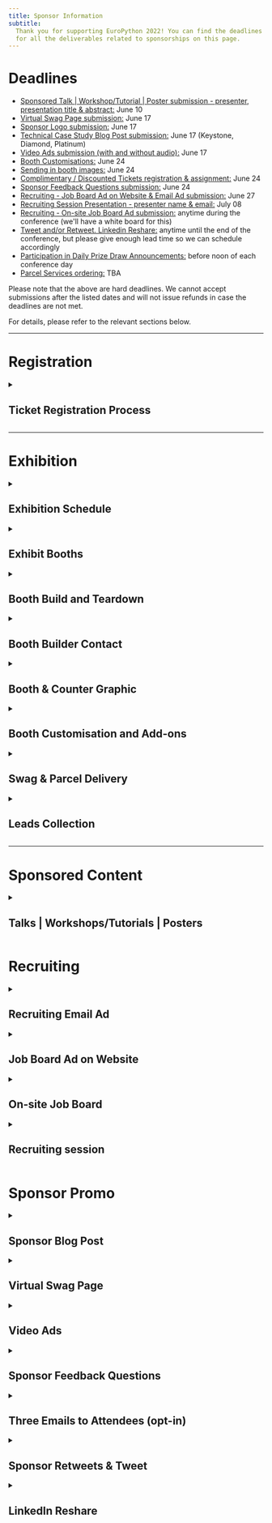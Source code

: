 ```yaml
---
title: Sponsor Information
subtitle:
  Thank you for supporting EuroPython 2022! You can find the deadlines and specs
  for all the deliverables related to sponsorships on this page.
---
```


# Deadlines

<ul>
 <li><a href="#"> Sponsored Talk | Workshop/Tutorial | Poster submission - presenter, presentation title & abstract:</a> June 10</li>
 <li><a href="#"> Virtual Swag Page submission:</a> June 17 </li>
 <li><a href="#"> Sponsor Logo submission:</a> June 17 </li>
 <li><a href="#"> Technical Case Study Blog Post submission:</a> June 17 (Keystone, Diamond, Platinum) </li>
 <li><a href="#"> Video Ads submission (with and without audio):</a> June 17 </li>
 <li><a href="#exhibition"> Booth Customisations:</a> June 24 </li>
 <li><a href="#exhibition"> Sending in booth images:</a> June 24 </li>
 <li><a href="#registration"> Complimentary / Discounted Tickets registration & assignment:</a> June 24 </li>
 <li><a href="#"> Sponsor Feedback Questions submission:</a> June 24 </li>
 <li><a href="#"> Recruiting - Job Board Ad on Website & Email Ad submission:</a> June 27 </li>
 <li><a href="#"> Recruiting Session Presentation - presenter name & email:</a> July 08 </li>
 <li><a href="#"> Recruiting - On-site Job Board Ad submission:</a> anytime during the conference (we'll have a white board for this) </li>
 <li><a href="#"> Tweet and/or Retweet. Linkedin Reshare:</a> anytime until the end of the conference, but please give enough lead time so we can schedule accordingly </li>
 <li><a href="#"> Participation in Daily Prize Draw Announcements:</a> before noon of each conference day </li>
 <li><a href="#"> Parcel Services ordering:</a> TBA </li>
</ul>

Please note that the above are hard deadlines. We cannot accept submissions after the listed dates and will not issue refunds in case the deadlines are not met.

For details, please refer to the relevant sections below.

---
# Registration
<details>
  <summary><h2>Ticket Registration Process</h2></summary>

  -  Purchase all the complimentary / discounted tickets in bulk by using the voucher links sent to you. They will be sent out to the sponsor representative. Please follow the direct email instructions and purchase all of the tickets you are entitled to.

  - Assign tickets: Assign the tickets to every team member that you have chosen to attend the conference. You can assign them by changing your order details after you make the order. Click the order URL in your order confirmation email from [support@pretix.eu](support@pretix.eu) with *Subject: Your order: XXXX* and amend accordingly.

  ***Deadline*** for registering and assigning the tickets: ***June 27***

</details>

---

# Exhibition
<details>
  <summary><h2>Exhibition Schedule</h2></summary>

**Exhibit Days**: during the three main conference days: **Wednesday to Friday, 13-17 July 2022**.
**Exhibit Hours**: 9:00 - 18:00 on Wednesday & Thursday; 9:00 - 17:00 on Friday.

All booths should be staffed at least during the official breaks. It is highly recommended that they will be staffed during the opening hours, especially the more prominent ones, such as Keystone and Diamond.

</details>

<details>
  <summary><h2>Exhibit Booths</h2></summary>
  Sponsors of Silver and above will all be assigned a booth, ranging from 6-56 sqm depending on the package.

  *** Please refer to the [EuroPython 2022 - Exhibit Booths.pdf](https://drive.google.com/file/d/1k2m9t445G4tpMON1VlGIg-SSgYTsQy5m/view?usp=sharing) for mockups and what is included in your booth, as part of your sponsorship package. ***
</details>

<details>
  <summary><h2>Booth Build and Teardown</h2></summary>

  - Build Time: Tuesday 8:00-16:00; sponsors can enter between 16:00-18:00
  - Teardown Time: Friday 17:00; nobody allowed after the teardown starts.

</details>

<details>
  <summary><h2>Booth Builder Contact</h2></summary>
  We have contracted OBExpo to set up and manage the booths. You can reach out to Tony O'Brien with your booth related questions: <a href = "tony@obexpo.ie">tony@obexpo.ie</a>

</details>

<details>
  <summary><h2>Booth & Counter Graphic</h2></summary>

  **Booth graphic**: All booths include a Wall Banner Graphic that covers the entire back wall of your booth. It is highly recommended that you submit a company specific custom graphic for your booth.

  Note: these wall banners with your graphic can be taken down afterwards for future reuse.

  **Counter graphic**: All booths include at least one counter. Depending on the booth level, the amount and size can range. It is highly recommended that you submit a company specific custom graphic for the counter(s).

  Should you choose not to submit your own graphic, a default EuroPython Society one will be provided.

  **Graphic Submission Guide**
  Graphics should be submitted directly to OBExpo, as specified below:

  - Please refer to [EuroPython 2022 - Exhibit Booths.pdf](https://drive.google.com/file/d/1k2m9t445G4tpMON1VlGIg-SSgYTsQy5m/view?usp=sharing) for the dimensions of the back wall of your booth, and of the counter(s).

  - Refer to [EuroPython 2022- Booth Order Forms.pdf](https://drive.google.com/file/d/1IhBXgiTWqkH4Pbo100vGHHzj-ZY-CEAl/view?usp=sharing) page 7 - artwork for file and delivery specifications.

  Note: OBExpo has specifically asked us to emphasise that emailing or using WeTransfer or YouSendit are their preferred methods of sending the files. Permission based file sharing systems such as Google Drive or OneDrive are less preferred.

  **Submission Channel**: Contact Tony from OBExpo contact: <a href = "tony@obexpo.ie">tony@obexpo.ie</a>

</details>

<details>
  <summary><h2>Booth Customisation and Add-ons</h2></summary>
  All booth graphics can be upgraded from the default Wall Banner Graphic to Stretched Graphics.

  There are other add-ons you can order, such as TV sets and furniture for your booth.

  For all upgrades and add-on orders, please fill in the [EuroPython 2022- Booth Order Forms.pdf](https://drive.google.com/file/d/1IhBXgiTWqkH4Pbo100vGHHzj-ZY-CEAl/view?usp=sharing) and contact Tony O’Brien from OBExpo directly: <a href = "tony@obexpo.ie">tony@obexpo.ie</a>

  **Deadline** for ordering booth customisation and addons: **Friday 24 June**. A 30% surcharge will apply afterwards.

  **Submission Channel**: Contact Tony from OBExpo contact: <a href = "tony@obexpo.ie">tony@obexpo.ie</a>
</details>

<details>
<summary><h2>Swag & Parcel Delivery</h2></summary>

We aim to actively reduce the carbon footprint of the EuroPython conference series. Throughout the planning of the much anticipated EuroPython Dublin, we are mindful of sustainability. We made the distribution of physical swag optional. Instead of staffing bags with your gifts, we give you the freedom to distribute them at your booth.We strongly encourage you to distribute gifts made of environmentally friendly materials, to focus on quality rather than quantity to reduce waste.

Shipping and customs for your goods are handled by [Interflow](https://www.interflow.ie/).

**Contacts**:

- Niall Thompson - <a href = "niall@interflow.ie">niall@interflow.ie </a>, +353 (0)86 3805000;
- Anderson Marisa - <a href = "anderson.marisa@interflow.ie"> anderson.marisa@interflow.ie </a> +353 (0)87 2388185

Here are shipping information provided by Interflow:

- [Shipping Guidelines](https://drive.google.com/file/d/1PMtrNBgVYdCbpOKJiOPmyHM9sEcoJHI4/view?usp=sharing)
- [Delivery address and Shipping Label](https://drive.google.com/file/d/1TtlW5nWrOfuK-5JgK6iKq1S1rDAF2U6_/view?usp=sharing)

Earliest delivery date: TBD. Please contact Niall or Anderson directly for more details.

</details>

<details>
  <summary><h2>Leads Collection</h2></summary>
  We don't offer any specific feature for lead collection. You are welcome to talk to attendees and ask for their information and consent to be contacted. You can ask for our attendees’ permission to have their badge’s QR code scanned. These QR codes contain vCard 3.0 records with their name, affiliation and email addresses. QR code scanners will not be provided but you are free to bring your own or use any app of your choice to save these contact records. You can also use the leads for prize draws, games, party invites or other attendee interaction ideas.

Friendly reminder: the data collection process is subject to [GDPR](https://gdpr.eu/what-is-gdpr/). And our [Code of Conduct](https://www.europython-society.org/coc/) should be adhered to at all times.

</details>

---
# Sponsored Content
<details>
  <summary><h2>Talks | Workshops/Tutorials | Posters</h2></summary>

  As part of your sponsorship package, it might include a sponsored talk, workshop/tutorial or poster session. You can find the details for each:

  - <b>Sponsored Talk</b>: a 30 min slot as part of the official conference schedule during the Conference Days (13-15 July, 2022)
  - <b>Sponsored Workshop/Tutorial</b>: a 180 min slot as part of the official conference schedule during the Workshop/Tutorial Days (11-12 July, 2022)
  - <b>Sponsored Poster</b>: the poster will be displayed on the poster wall during the Conference Days. A dedicated presentation slot will be allocated to the presenter for targeted interactions.

You can check out previous years’ lineup for inspiration:

[2021 Programme](https://ep2021.europython.eu/schedule/), [2020 Programme](https://ep2020.europython.eu/schedule/); [2019 Programme](https://ep2019.europython.eu/schedule.html)

**Deadline** for informing us of the  presenter, presentation title & abstract or poster PDF: **2022-06-10**

**Submission Channel**: <a href = "sponsoring@europython.eu">sponsoring@europython.eu</a>

</details>

# Recruiting
<details>
  <summary><h2>Recruiting Email Ad</h2></summary>

  For all sponsors with sponsorship levels silver and above, if you are interested in us sending a recruiting email on your behalf, please submit the following information to <a href="https://forms.gle/dTzkh8BCMn77gGMSA" target="_blank">EuroPython 2022 Sponsor Assets Submission Form</a>:

  - title
  - description (up to 100 words)
  - A URL to the recruiting ad on your own website.

  We will send these during the event to the attendees who have opted in to receive job ads from sponsors.

**Deadline** for or sending in the text for the Recruiting Email Ad:: **2022-06-17**

**Submission Channel**: <a href="https://forms.gle/dTzkh8BCMn77gGMSA" target="_blank">EuroPython 2022 Sponsor Assets Submission Form</a>

</details>

<details>
  <summary><h2>Job Board Ad on Website</h2></summary>

  All sponsors with sponsorship levels Bronze and above are eligible for posting a job ad on our <a href="https://ep2022.europython.eu/job-board/" target="_blank">Job-board page </a>.

  If you are interested in submitting an ad, please send the job ad to <a href="https://forms.gle/dTzkh8BCMn77gGMSA" target="_blank">EuroPython 2022 Sponsor Assets Submission Form</a>. We will then place it on the website after review.

  We will post a maximum of **three** job ads per sponsor. Please include a short company introduction, the job title, a short job description and a contact address.

  For an example of how this looks like, please check out the <a href="https://ep2022.europython.eu/job-board/" target="_blank">2021 Job Board </a>.

  **Deadline** for sending in the text for Job Board Ad on Website: **2022-06-27**.

  **Submission Channel**: <a href="https://forms.gle/dTzkh8BCMn77gGMSA" target="_blank">EuroPython 2022 Sponsor Assets Submission Form</a>

</details>

<details>
<summary><h2>On-site Job Board</h2></summary>

For your recruiting ad on the on-site job-board, you can bring along a printed ad and pin it on the whiteboard yourself.

</details>

<details>
  <summary><h2>Recruiting session</h2></summary>

  The schedule of the recruiting session will be confirmed at a later date along with the conference schedule.

  The recruiting session will give each sponsor a chance to give a 3 minute pitch, presenting their company and their job offers. Attendees can then go to your booth to have direct follow-up chats with you. Please remember to specify the location of your booth so that attendees can find and talk to you.

  Please register your interest by sending an email with the subject "**EuroPython 2022 Sponsor Recruiting session**: ***your company name***" to <a href = "sponsoring@europython.eu">sponsoring@europython.eu</a>, before **8th July** with the following information:

  - Name of your company
  - Name and email of the person giving the pitch for your company
  - Will you be using slides?
  - If you are using slides, please send the file to us in the same email, within the same deadline.

  You can also check out the <a href="https://youtu.be/HHiEQRX7nO4" target="_blank">2019 Recruiting Session </a> to get an idea how it looks in our last in-person conference.

  **Deadline** for submitting Recruiting Session Presentation: **2022-07-08**.

  **Submission Channel**: <a href = "sponsoring@europython.eu">sponsoring@europython.eu</a>

</details>

# Sponsor Promo
<details>
  <summary><h2>Sponsor Blog Post</h2></summary>

  For Platinum, Diamond and Keystone Level sponsors, we will run blog posts highlighting the sponsor. The Communications team can help you craft a technical case study blog post. They will be posted on <a href="https://dev.to/t/europython" target="_blank">EuroPython's dev.to</a> .

  Separately, Diamond and Keystone sponsors get to write one extra technical case study blog post to be published on our regular EuroPython Blog, which also goes to our and mailing lists. You may also opt to cross post the same blog across dev.to and the EuropPython blog.

  For the blog post we will require **at least 3 paragraphs** of text and ideally a picture we can use (if you don't have a picture, we can use your logo as well).
  The text should be written to highlight technical case study related to Python and address a technically oriented audience.

  You can check out the <a href="https://blog.europython.eu/europython-2020-introducing-our-keystone-sponsor/" target="_blank">2020 Keystone Sponsor blog post</a> to get an idea.


  Feel free to tie in any talk/special event you are organising at our conference at the end. After you've sent in the draft, we will forward it to our Communications Team for editing.

**Deadline**  for sending the Blog Post text and picture: **2022-06-17**

**Submission Channel**: <a href = "sponsoring@europython.eu">sponsoring@europython.eu</a>

</details>

<details>
  <summary><h2>Virtual Swag Page</h2></summary>

  Sponsors of Silver and above can be featured on our Virtual Swag Page of the website. We will list the page on our website as a swag page. If you have prepared any coupon codes, digital gifts, we can distribute them for you via the page. What you are eligible to submit depends on your sponsorship level:

  - **Silver**: Submit a URL that features any promotional campaign for our attendees. Link is clickable from your company logo. If you do not have a URL campaign, but would rather submit graphics, we can also link to that.
  - **Gold & above**: Submit a PDF brochure featuring your company or any promotions/gifts + everything included in the Silver level.
  - **Keystone & Diamond**: Submit a sponsor blurb (up to 100 words) + everything included in the Gold & Platinum level.

  Note: In order to avoid any file uploading issue, please upload the PDF brochure to your preferred file hosting service (Dropbox, Google Drive, OneDrive, WeTransfer, etc) and only submit the link to the above form.

**Deadline** for sending in all the materials featured in the Virtual Swag Page: **2022-06-17**

**Submission Channel**: <a href="https://forms.gle/dTzkh8BCMn77gGMSA" target="_blank">EuroPython 2022 Sponsor Assets Submission Form</a>
</details>

<details>
  <summary><h2>Video Ads</h2></summary>

  These are the two type of video ads we request from you:

  - **Video ads on digital signage**: no audio, up to 30 seconds each - these will be cut into one big video to be played in various locations at the venue.

  - **Video ads on streaming channels**: with audio, up to 30 seconds each - these will be played during breaks for the audience joining remotely.

  File specification: in MP4 format of 720p or 1080p resolution.

  You can submit different ads files to be played in these slots. Or alternatively, the same file will be played multiple times.

How many video ads you wish to submit is entirely up to you. We recommend between 2 to 10 video ad files. The higher the sponsorship level, the more ad share you will get.
Please note, in order not to run into any attachment max size issue, please upload everything you need to send us to a file hosting service (e.g. Dropbox, Google Drive, WeTransfer, OneDrive, etc) and only send us the link by **17th June**.  


**Deadline** for sending in the links to all the Video Ads: **2022-06-17**

**Submission Channel**: <a href="https://forms.gle/dTzkh8BCMn77gGMSA" target="_blank">EuroPython 2022 Sponsor Assets Submission Form</a>
</details>

<details>
  <summary><h2>Sponsor Feedback Questions</h2></summary>

  Keystone and Diamond level sponsors may request adding up to 3 questions to our feedback form which we will send to attendees near the end of the conference.

  This is a great way to get an idea of how well the sponsorship worked out.

  Please submit 1-3 questions, which could be multiple choice, free text or rating questions (1 to 5).
  The form will be left open for around 1-2 months after the conference. We will send them to you afterwards.


**Deadline**  for submitting the Sponsor Feedback Questions: **2022-06-27**

**Submission Channel**: <a href="https://forms.gle/dTzkh8BCMn77gGMSA" target="_blank">EuroPython 2022 Sponsor Assets Submission Form</a>
</details>

<details>
  <summary><h2>Three Emails to Attendees (opt-in)</h2></summary>

  Keystone sponsor is eligible to draft three emails of your choice and have the organisers send them on your behalf to attendees who have opted to receive sponsor emails. You can take the opportunity to tie in with the blog post and recruiting emails/posts, introduce a particular activity or highlight of your company, or point attendees to something really technical and geeky about your company. It is entirely up to you how many emails, if any, you wish us to send and which angle you wish to take in each.

**Deadline**  for submitting the draft of the three emails: Any time before or during the conference days.

**Submission Channel**: <a href="sponsoring@europython.eu">sponsoring@europython.eu</a>
</details>

<details>
  <summary><h2>Sponsor Retweets & Tweet</h2></summary>

  All sponsors of Bronze and above can get a single retweet of one of your tweets to the followers of our <a href="https://twitter.com/europython" target="_blank">@europython</a> Twitter account. Please note that we normally do not retweet from companies, so signing up as a EuroPython sponsor is a good way to get a retweet.

  Sponsor of Keystone, Diamond, Platinum additionally get to suggest a single tweet, which we'll send to the followers of our <a href="https://twitter.com/europython" target="_blank">@europython</a> Twitter account.

  - **For the retweet**, please email <a href="sponsoring@europython.eu">sponsoring@europython.eu</a> with the subject "**EuroPython 2022 Retweet**: ***<your company name\>***"during or before the conference mentioning the URL of the tweet. We will then schedule it for a retweet.
  - **For the tweet**, please email <a href="sponsoring@europython.eu">sponsoring@europython.eu</a> with the subject "**EuroPython 2022 Tweet**: ***<your company name\>***" during or before the conference mentioning the tweet text. We will then review it and schedule it after approval.

**Deadline** for submitting retweet URL and the tweet text: Any time before or during the conference days.

**Submission Channel**: <a href="sponsoring@europython.eu">sponsoring@europython.eu</a>
</details>

<details>
  <summary><h2>LinkedIn Reshare</h2></summary>

  Sponsor of Keystone, Diamond and Platinum get a single reshare of one of your posts to the subscriber of EuroPython’s LinkedIn group. We normally do not reshare from companies, so signing up as a EuroPython sponsor is a good way to get the exposure.

  In order to get the reshare scheduled, please email <a href="sponsoring@europython.eu">sponsoring@europython.eu</a> with the subject "**EuroPython 2022 Linked Reshare**: ***<your company name\>***" during or before the conference mentioning the URL of the reshare. We will then schedule it for a retweet.

**Deadline** for submitting Linkedin Reshare URL: Any time before or during the conference days.

**Submission Channel**: <a href="sponsoring@europython.eu">sponsoring@europython.eu</a>
</details>
